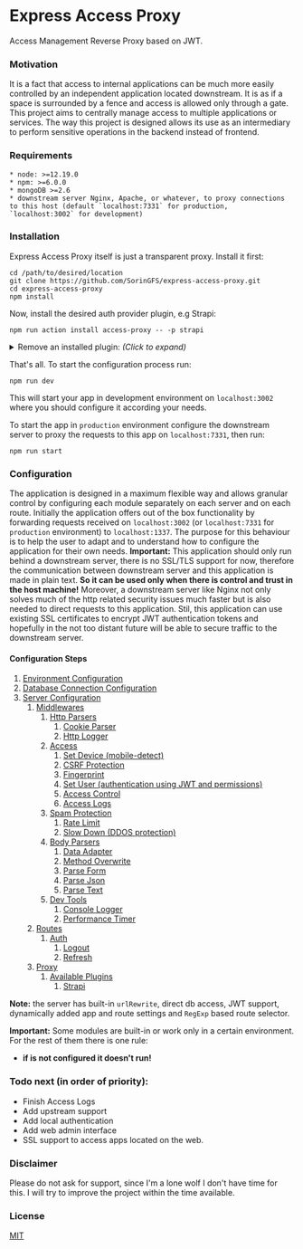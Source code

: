 # Express Access Proxy

Access Management Reverse Proxy based on JWT.

### Motivation

It is a fact that access to internal applications can be much more easily controlled by an independent application located downstream. It is as if a space is surrounded by a fence and access is allowed only through a gate. This project aims to centrally manage access to multiple applications or services. The way this project is designed allows its use as an intermediary to perform sensitive operations in the backend instead of frontend.

### Requirements

    * node: >=12.19.0
    * npm: >=6.0.0
    * mongoDB >=2.6
    * downstream server Nginx, Apache, or whatever, to proxy connections to this host (default `localhost:7331` for production, `localhost:3002` for development)

### Installation

Express Access Proxy itself is just a transparent proxy. Install it first:

```shell
cd /path/to/desired/location
git clone https://github.com/SorinGFS/express-access-proxy.git 
cd express-access-proxy
npm install
```

Now, install the desired auth provider plugin, e.g Strapi:

```shell
npm run action install access-proxy -- -p strapi
```

<details>
<summary>Remove an installed plugin: <em>(Click to expand)</em></summary>

```shell
npm run action uninstall access-proxy -- -p strapi
```

</details>

That's all. To start the configuration process run:

```shell
npm run dev
```

This will start your app in development environment on `localhost:3002` where you should configure it according your needs.

To start the app in `production` environment configure the downstream server to proxy the requests to this app on `localhost:7331`, then run:

```shell
npm run start
```

### Configuration

The application is designed in a maximum flexible way and allows granular control by configuring each module separately on each server and on each route. Initially the application offers out of the box functionality by forwarding requests received on `localhost:3002` (or `localhost:7331` for `production` environment) to `localhost:1337`. The purpose for this behaviour is to help the user to adapt and to understand how to configure the application for their own needs. 
**Important:** This application should only run behind a downstream server, there is no SSL/TLS support for now, therefore the communication between downstream server and this application is made in plain text. **So it can be used only when there is control and trust in the host machine!** Moreover, a downstream server like Nginx not only solves much of the http related security issues much faster but is also needed to direct requests to this application. Stil, this application can use existing SSL certificates to encrypt JWT authentication tokens and hopefully in the not too distant future will be able to secure traffic to the downstream server.

#### Configuration Steps

1. [Environment Configuration](config/env)
1. [Database Connection Configuration](config/connections)
1. [Server Configuration](config/servers)
    1. [Middlewares](https://github.com/SorinGFS/express-access-proxy-middlewares/tree/master)
        1. [Http Parsers](https://github.com/SorinGFS/express-access-proxy-middlewares/tree/master/http-parsers)
            1. [Cookie Parser](https://github.com/SorinGFS/express-access-proxy-middlewares/tree/master/http-parsers/cookie-parser)
            1. [Http Logger](https://github.com/SorinGFS/express-access-proxy-middlewares/tree/master/http-parsers/volleyball)
        1. [Access](https://github.com/SorinGFS/express-access-proxy-middlewares/tree/master/access)
            1. [Set Device (mobile-detect)](https://github.com/SorinGFS/express-access-proxy-middlewares/tree/master/access/mobile-detect)
            1. [CSRF Protection](https://github.com/SorinGFS/express-access-proxy-middlewares/tree/master/access/csrf-protection)
            1. [Fingerprint](https://github.com/SorinGFS/express-access-proxy-middlewares/tree/master/access/fingerprint)
            1. [Set User (authentication using JWT and permissions)](https://github.com/SorinGFS/express-access-proxy-middlewares/tree/master/access/set-user)
            1. [Access Control](https://github.com/SorinGFS/express-access-proxy-middlewares/tree/master/access/access-control)
            1. [Access Logs](https://github.com/SorinGFS/express-access-proxy-middlewares/tree/master/access/access-logs)
        1. [Spam Protection](https://github.com/SorinGFS/express-access-proxy-middlewares/tree/master/spam-protection)
            1. [Rate Limit](https://github.com/SorinGFS/express-access-proxy-middlewares/tree/master/spam-protection/rate-limit)
            1. [Slow Down (DDOS protection)](https://github.com/SorinGFS/express-access-proxy-middlewares/tree/master/spam-protection/slow-down)
        1. [Body Parsers](https://github.com/SorinGFS/express-access-proxy-middlewares/tree/master/body-parsers)
            1. [Data Adapter](https://github.com/SorinGFS/express-access-proxy-middlewares/tree/master/body-parsers/data-adapter)
            1. [Method Overwrite](https://github.com/SorinGFS/express-access-proxy-middlewares/tree/master/body-parsers/method-override)
            1. [Parse Form](https://github.com/SorinGFS/express-access-proxy-middlewares/tree/master/body-parsers/parse-form)
            1. [Parse Json](https://github.com/SorinGFS/express-access-proxy-middlewares/tree/master/body-parsers/parse-json)
            1. [Parse Text](https://github.com/SorinGFS/express-access-proxy-middlewares/tree/master/body-parsers/parse-text)
        1. [Dev Tools](https://github.com/SorinGFS/express-access-proxy-middlewares/tree/master/dev-tools)
            1. [Console Logger](https://github.com/SorinGFS/express-access-proxy-middlewares/tree/master/dev-tools/console-logger)
            1. [Performance Timer](https://github.com/SorinGFS/express-access-proxy-middlewares/tree/master/dev-tools/performance-timer)
    1. [Routes](server/routes)
        1. [Auth](server/routes/auth)
            1. [Logout](server/routes/auth/logout)
            1. [Refresh](server/routes/auth/refresh)
    1. [Proxy](server/proxy)
        1. [Available Plugins](server/proxy#plugins)
            1. [Strapi](https://github.com/SorinGFS/strapi-access-proxy#strapi-access-proxy)

**Note:** the server has built-in `urlRewrite`, direct db access, JWT support, dynamically added app and route settings and `RegExp` based route selector.

**Important:** Some modules are built-in or work only in a certain environment. For the rest of them there is one rule:
- **if is not configured it doesn't run!**

### Todo next (in order of priority):

- Finish Access Logs
- Add upstream support
- Add local authentication
- Add web admin interface
- SSL support to access apps located on the web.

### Disclaimer

Please do not ask for support, since I'm a lone wolf I don't have time for this. I will try to improve the project within the time available.

### License

[MIT](LICENSE)
